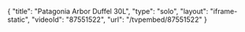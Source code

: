 {
    "title": "Patagonia Arbor Duffel 30L",
    "type": "solo",
    "layout": "iframe-static",
    "videoId": "87551522",
    "url": "\/tvpembed\/87551522"
}